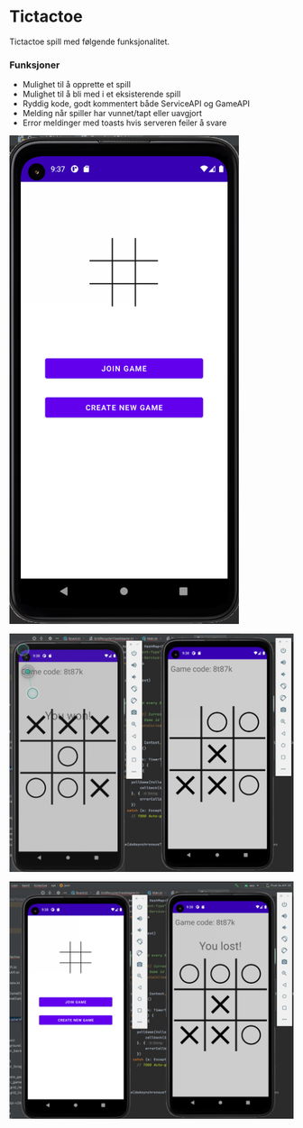 # Tictactoe

Tictactoe spill med følgende funksjonalitet.

### Funksjoner
- Mulighet til å opprette et spill
- Mulighet til å bli med i et eksisterende spill
- Ryddig kode, godt kommentert både ServiceAPI og GameAPI
- Melding når spiller har vunnet/tapt eller uavgjort
- Error meldinger med toasts hvis serveren feiler å svare

![alt text](https://raw.githubusercontent.com/kamilernerd/Tictactoe/master/bilder/img1.png?token=AFY7P5BIMOUKDEYOHN3OZDDASGSHU)


![alt text](https://raw.githubusercontent.com/kamilernerd/Tictactoe/master/bilder/img3.png?token=AFY7P5AA5NBF4BFZISEHKQTASGSHW)


![alt text](https://raw.githubusercontent.com/kamilernerd/Tictactoe/master/bilder/img4.png?token=AFY7P5FKZ4Z7NXIA2BURBBTASGSHY)
